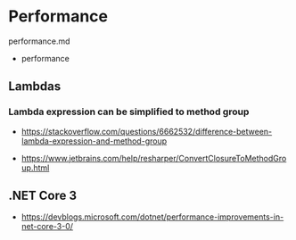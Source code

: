 # Performance 

performance.md

*   performance 

## Lambdas

### Lambda expression can be simplified to method group

*   https://stackoverflow.com/questions/6662532/difference-between-lambda-expression-and-method-group

*   https://www.jetbrains.com/help/resharper/ConvertClosureToMethodGroup.html

## .NET Core 3

*   https://devblogs.microsoft.com/dotnet/performance-improvements-in-net-core-3-0/

